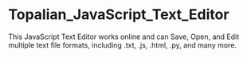 # Topalian_JavaScript_Text_Editor
This JavaScript Text Editor works online and can Save, Open, and Edit multiple text file formats, including .txt, .js, .html, .py, and many more.

